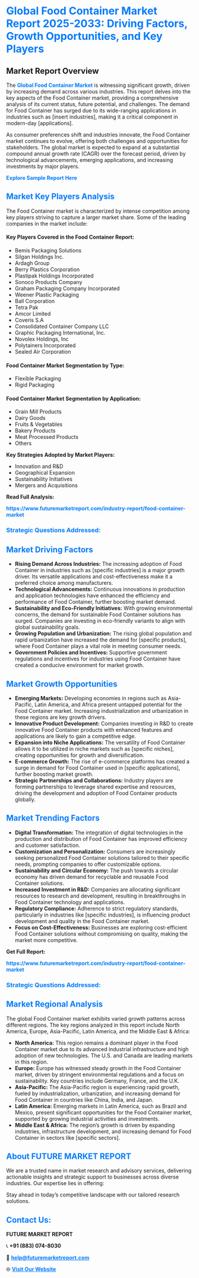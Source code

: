 <h1 style="color: #007BFF;">Global Food Container Market Report 2025-2033: Driving Factors, Growth Opportunities, and Key Players</h1>

<section id="overview">
<h2>Market Report Overview</h2>
<p>The <a href="https://www.futuremarketreport.com/industry-report/food-container-market" style="color: #007BFF; text-decoration: none;"><strong>Global Food Container Market</strong></a> is witnessing significant growth, driven by increasing demand across various industries. This report delves into the key aspects of the Food Container market, providing a comprehensive analysis of its current status, future potential, and challenges. The demand for Food Container has surged due to its wide-ranging applications in industries such as [insert industries], making it a critical component in modern-day [applications].</p>
<p>As consumer preferences shift and industries innovate, the Food Container market continues to evolve, offering both challenges and opportunities for stakeholders. The global market is expected to expand at a substantial compound annual growth rate (CAGR) over the forecast period, driven by technological advancements, emerging applications, and increasing investments by major players.</p>
</section>

<section id="overview">
<p><a href="https://www.futuremarketreport.com/request-sample/reportId=57549" style="color: #007BFF; text-decoration: none;"><strong>Explore Sample Report Here</strong></a></p>
</section>

<section id="key-players">
<h2 style="color: #007BFF;">Market Key Players Analysis</h2>
<p>The Food Container market is characterized by intense competition among key players striving to capture a larger market share. Some of the leading companies in the market include:</p>
<h4>Key Players Covered in the Food Container Report:</h4>
<ul><li>Bemis Packaging Solutions</li><li>Silgan Holdings Inc.</li><li>Ardagh Group</li><li>Berry Plastics Corporation</li><li>Plastipak Holdings Incorporated</li><li>Sonoco Products Company</li><li>Graham Packaging Company Incorporated</li><li>Weener Plastic Packaging</li><li>Ball Corporation</li><li>Tetra Pak</li><li>Amcor Limited</li><li>Coveris S.A</li><li>Consolidated Container Company LLC</li><li>Graphic Packaging International, Inc.</li><li>Novolex Holdings, Inc</li><li>Polytainers Incorporated</li><li>Sealed Air Corporation</li></ul>
<h4>Food Container Market Segmentation by Type:</h4>
<ul><li>Flexible Packaging</li><li>Rigid Packaging</li></ul>

<h4>Food Container Market Segmentation by Application:</h4>
<ul><li>Grain Mill Products</li><li>Dairy Goods</li><li>Fruits &amp; Vegetables</li><li>Bakery Products</li><li>Meat Processed Products</li><li>Others</li></ul>
<p><strong>Key Strategies Adopted by Market Players:</strong></p>
<ul>
<li>Innovation and R&D</li>
<li>Geographical Expansion</li>
<li>Sustainability Initiatives</li>
<li>Mergers and Acquisitions</li>
</ul>
</section>

<section>
<p><strong>Read Full Analysis: </strong></p><a href="https://www.futuremarketreport.com/industry-report/food-container-market" style="color: #007BFF; text-decoration: none;"><strong>https://www.futuremarketreport.com/industry-report/food-container-market</strong></a>
<h3 style="color: #007BFF;">Strategic Questions Addressed:</h3>
</section>

<section id="driving-factors">
<h2 style="color: #007BFF;">Market Driving Factors</h2>
<ul>
<li><strong>Rising Demand Across Industries:</strong> The increasing adoption of Food Container in industries such as [specific industries] is a major growth driver. Its versatile applications and cost-effectiveness make it a preferred choice among manufacturers.</li>
<li><strong>Technological Advancements:</strong> Continuous innovations in production and application technologies have enhanced the efficiency and performance of Food Container, further boosting market demand.</li>
<li><strong>Sustainability and Eco-Friendly Initiatives:</strong> With growing environmental concerns, the demand for sustainable Food Container solutions has surged. Companies are investing in eco-friendly variants to align with global sustainability goals.</li>
<li><strong>Growing Population and Urbanization:</strong> The rising global population and rapid urbanization have increased the demand for [specific products], where Food Container plays a vital role in meeting consumer needs.</li>
<li><strong>Government Policies and Incentives:</strong> Supportive government regulations and incentives for industries using Food Container have created a conducive environment for market growth.</li>
</ul>
</section>

<section id="growth-opportunities">
<h2 style="color: #007BFF;">Market Growth Opportunities</h2>
<ul>
<li><strong>Emerging Markets:</strong> Developing economies in regions such as Asia-Pacific, Latin America, and Africa present untapped potential for the Food Container market. Increasing industrialization and urbanization in these regions are key growth drivers.</li>
<li><strong>Innovative Product Development:</strong> Companies investing in R&D to create innovative Food Container products with enhanced features and applications are likely to gain a competitive edge.</li>
<li><strong>Expansion into Niche Applications:</strong> The versatility of Food Container allows it to be utilized in niche markets such as [specific niches], creating opportunities for growth and diversification.</li>
<li><strong>E-commerce Growth:</strong> The rise of e-commerce platforms has created a surge in demand for Food Container used in [specific applications], further boosting market growth.</li>
<li><strong>Strategic Partnerships and Collaborations:</strong> Industry players are forming partnerships to leverage shared expertise and resources, driving the development and adoption of Food Container products globally.</li>
</ul>
</section>

<section id="trending-factors">
<h2 style="color: #007BFF;">Market Trending Factors</h2>
<ul>
<li><strong>Digital Transformation:</strong> The integration of digital technologies in the production and distribution of Food Container has improved efficiency and customer satisfaction.</li>
<li><strong>Customization and Personalization:</strong> Consumers are increasingly seeking personalized Food Container solutions tailored to their specific needs, prompting companies to offer customizable options.</li>
<li><strong>Sustainability and Circular Economy:</strong> The push towards a circular economy has driven demand for recyclable and reusable Food Container solutions.</li>
<li><strong>Increased Investment in R&D:</strong> Companies are allocating significant resources to research and development, resulting in breakthroughs in Food Container technology and applications.</li>
<li><strong>Regulatory Compliance:</strong> Adherence to strict regulatory standards, particularly in industries like [specific industries], is influencing product development and quality in the Food Container market.</li>
<li><strong>Focus on Cost-Effectiveness:</strong> Businesses are exploring cost-efficient Food Container solutions without compromising on quality, making the market more competitive.</li>
</ul>
</section>

<section>
<p><strong>Get Full Report: </strong></p><a href="https://www.futuremarketreport.com/industry-report/food-container-market" style="color: #007BFF; text-decoration: none;"><strong>https://www.futuremarketreport.com/industry-report/food-container-market</strong></a>
<h3 style="color: #007BFF;">Strategic Questions Addressed:</h3>
</section>


<section id="regional-analysis">
<h2 style="color: #007BFF;">Market Regional Analysis</h2>
<p>The global Food Container market exhibits varied growth patterns across different regions. The key regions analyzed in this report include North America, Europe, Asia-Pacific, Latin America, and the Middle East & Africa:</p>
<ul>
<li><strong>North America:</strong> This region remains a dominant player in the Food Container market due to its advanced industrial infrastructure and high adoption of new technologies. The U.S. and Canada are leading markets in this region.</li>
<li><strong>Europe:</strong> Europe has witnessed steady growth in the Food Container market, driven by stringent environmental regulations and a focus on sustainability. Key countries include Germany, France, and the U.K.</li>
<li><strong>Asia-Pacific:</strong> The Asia-Pacific region is experiencing rapid growth, fueled by industrialization, urbanization, and increasing demand for Food Container in countries like China, India, and Japan.</li>
<li><strong>Latin America:</strong> Emerging markets in Latin America, such as Brazil and Mexico, present significant opportunities for the Food Container market, supported by growing industrial activities and investments.</li>
<li><strong>Middle East & Africa:</strong> The region’s growth is driven by expanding industries, infrastructure development, and increasing demand for Food Container in sectors like [specific sectors].</li>
</ul>
</section>

<footer>
<h2 style="color: #007BFF;">About FUTURE MARKET REPORT</h2>
<p>We are a trusted name in market research and advisory services, delivering actionable insights and strategic support to businesses across diverse industries. Our expertise lies in offering:</p>

<p>Stay ahead in today’s competitive landscape with our tailored research solutions.</p>

<h2 style="color: #007BFF;">Contact Us:</h2>
<p><strong>FUTURE MARKET REPORT</strong></p>
<p>📞 <strong>+91 (883) 074-8030</strong></p>
<p>📧 <strong><a href="mailto:help@futuremarketreport.com" style="color: #007BFF;">help@futuremarketreport.com</a></strong></p>
<p>🌐 <strong><a href="https://www.futuremarketreport.com/" style="color: #007BFF;">Visit Our Website</a></strong></p>
</footer>